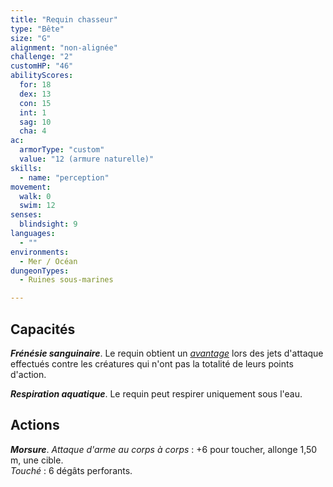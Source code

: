 ```yaml
---
title: "Requin chasseur"
type: "Bête"
size: "G"
alignment: "non-alignée"
challenge: "2"
customHP: "46"
abilityScores:
  for: 18
  dex: 13
  con: 15
  int: 1
  sag: 10
  cha: 4
ac:
  armorType: "custom"
  value: "12 (armure naturelle)"
skills:
  - name: "perception"
movement:
  walk: 0
  swim: 12
senses:
  blindsight: 9
languages:
  - ""
environments:
  - Mer / Océan
dungeonTypes:
  - Ruines sous-marines

---
```

## Capacités
_**Frénésie sanguinaire**_. Le requin obtient un [_avantage_](/utiliser-les-caracteristiques/#avantage-et-desavantage) lors des jets d'attaque effectués contre les créatures qui n'ont pas la totalité de leurs points d'action.

_**Respiration aquatique**_. Le requin peut respirer uniquement sous l'eau.

## Actions
_**Morsure**_. _Attaque d'arme au corps à corps_ : +6 pour toucher, allonge 1,50 m, une cible.  
_Touché_ : 6 dégâts perforants.
